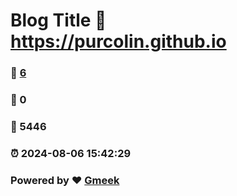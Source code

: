 # Blog Title :link: https://purcolin.github.io 
### :page_facing_up: [6](https://purcolin.github.io/tag.html) 
### :speech_balloon: 0 
### :hibiscus: 5446 
### :alarm_clock: 2024-08-06 15:42:29 
### Powered by :heart: [Gmeek](https://github.com/Meekdai/Gmeek)
